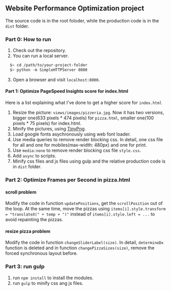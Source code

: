## Website Performance Optimization project
The source code is in the root foloder, while the production code is in the `dist` folder.
### Part 0: How to run
1. Check out the repository.
2. You can run a local server.
```bash
  $> cd /path/to/your-project-folder
  $> python -m SimpleHTTPServer 8080
```
3. Open a browser and visit `localhost:8000`.

#### Part 1: Optimize PageSpeed Insights score for index.html
Here is a list explaining what I've done to get a higher score for `index.html`
1. Resize the picture: `views/images/pizzeria.jpg`. Now it has two versions, bigger one(633 pixels * 474 pixels) for `pizza.html`, smaller one(100 pixels * 75 pixels) for index.html.
2. Minify the pictures, using [TinyPng](https://tinypng.com/).
3. Load google fonts asychronously using web font loader.
4. Use media queries to remove render blocking css. In detail, one css file for all and one for mobiles(max-width: 480px) and one for print.
5. Use `media:none` to remove render blocking css file `style.css`.
6. Add `async` to scripts.
7. Minify css files and js files using gulp and the relative production code is in `dist` folder.

### Part 2: Optimize Frames per Second in pizza.html
#### scroll problem
Modify the code in function `updatePositions`, get the `scrollPosition` out of the loop. At the same time, move the pizzas using  `items[i].style.transform = "translateX(" + temp + ")"` instead of `items[i].style.left = ...` to avoid repainting the pizzas.
#### resize pizza problem
Modify the code in function `changeSliderLabel(size)`. In detail, `determineDx` function is deleted and in function `changePizzaSizes(size)`, remove the forced synchronous layout before. 

### Part 3: run gulp
1. run `npm install` to install the modules.
2. run `gulp` to minify css ang js files.




